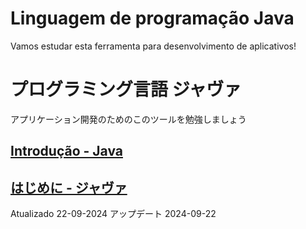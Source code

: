 # Linguagem de programação Java

Vamos estudar esta ferramenta para desenvolvimento de aplicativos!

# プログラミング言語 ジャヴァ

アプリケーション開発のためのこのツールを勉強しましょう

## [Introdução - Java](https://github.com/ghsumiyasu/Java-Basico/blob/main/README-Java-Android-Introducao-br-pt.md)

## [はじめに - ジャヴァ](https://github.com/ghsumiyasu/Java-Basico/blob/main/README-Java-Android-Introducao-jp.md)

Atualizado   22-09-2024
アップデート 2024-09-22
